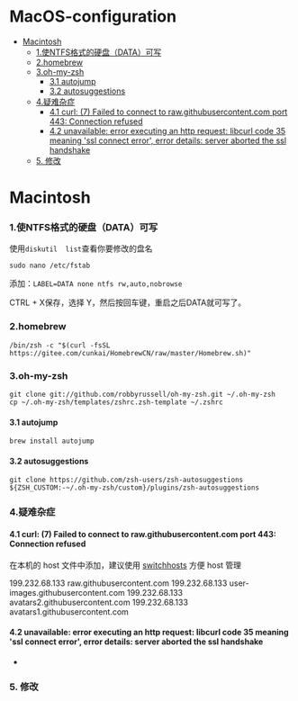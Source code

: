 # MacOS-configuration
- [Macintosh](#macintosh)
    - [1.使NTFS格式的硬盘（DATA）可写](#1使ntfs格式的硬盘data可写)
    - [2.homebrew](#2homebrew)
    - [3.oh-my-zsh](#3oh-my-zsh)
      - [3.1 autojump](#31-autojump)
      - [3.2 autosuggestions](#32-autosuggestions)
    - [4.疑难杂症](#4疑难杂症)
      - [4.1 curl: (7) Failed to connect to raw.githubusercontent.com port 443: Connection refused](#41-curl-7-failed-to-connect-to-rawgithubusercontentcom-port-443-connection-refused)
      - [4.2 unavailable: error executing an http request: libcurl code 35 meaning 'ssl connect error', error details: server aborted the ssl handshake](#42-unavailable-error-executing-an-http-request-libcurl-code-35-meaning-ssl-connect-error-error-details-server-aborted-the-ssl-handshake)
    - [5. 修改](#5-修改)
# Macintosh

### 1.使NTFS格式的硬盘（DATA）可写

使用`diskutil  list`查看你要修改的盘名

```shell
sudo nano /etc/fstab
```

添加：`LABEL=DATA none ntfs rw,auto,nobrowse`

CTRL + X保存，选择 Y，然后按回车键，重启之后DATA就可写了。

### 2.homebrew

```shell
/bin/zsh -c "$(curl -fsSL https://gitee.com/cunkai/HomebrewCN/raw/master/Homebrew.sh)"
```

### 3.oh-my-zsh

```shell
git clone git://github.com/robbyrussell/oh-my-zsh.git ~/.oh-my-zsh
cp ~/.oh-my-zsh/templates/zshrc.zsh-template ~/.zshrc
```

#### 3.1 autojump

```shell
brew install autojump
```

#### 3.2 autosuggestions

```shell
git clone https://github.com/zsh-users/zsh-autosuggestions ${ZSH_CUSTOM:-~/.oh-my-zsh/custom}/plugins/zsh-autosuggestions
```

### 4.疑难杂症

#### 4.1 curl: (7) Failed to connect to raw.githubusercontent.com port 443: Connection refused

在本机的 host 文件中添加，建议使用 [switchhosts](https://github.com/oldj/SwitchHosts/releases) 方便 host 管理

199.232.68.133 raw.githubusercontent.com
199.232.68.133 user-images.githubusercontent.com
199.232.68.133 avatars2.githubusercontent.com
199.232.68.133 avatars1.githubusercontent.com

#### 4.2 unavailable: error executing an http request: libcurl code 35 meaning 'ssl connect error', error details: server aborted the ssl handshake

-

### 5. 修改

